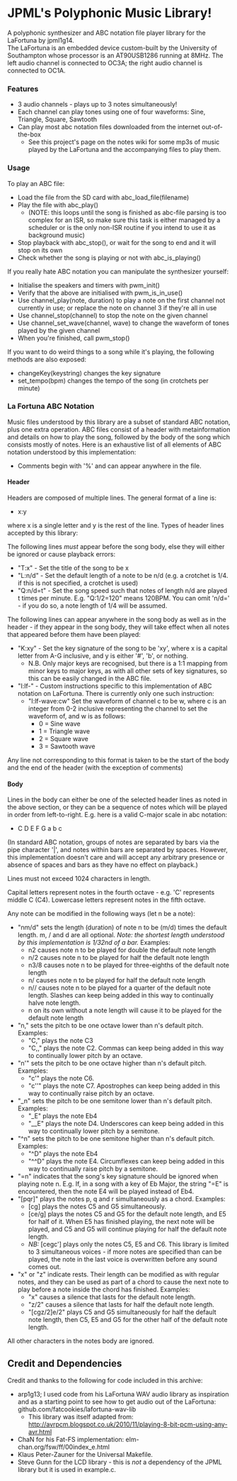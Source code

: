 # JPML's Polyphonic Music Library!
A polyphonic synthesizer and ABC notation file player library for the LaFortuna by jpml1g14.  
The LaFortuna is an embedded device custom-built by the University of Southampton whose processor is an AT90USB1286 running at 8MHz. The left audio channel is connected to OC3A; the right audio channel is connected to OC1A.

### Features
* 3 audio channels - plays up to 3 notes simultaneously!
* Each channel can play tones using one of four waveforms: Sine, Triangle, Square, Sawtooth
* Can play most abc notation files downloaded from the internet out-of-the-box
  * See this project's page on the notes wiki for some mp3s of music played by the LaFortuna and the accompanying files to play them.

### Usage
To play an ABC file:
* Load the file from the SD card with abc_load_file(filename)
* Play the file with abc_play() 
  * (NOTE: this loops until the song is finished as abc-file parsing is too complex for an ISR, so make sure this task is either managed by a scheduler or is the only non-ISR routine if you intend to use it as background music)
* Stop playback with abc_stop(), or wait for the song to end and it will stop on its own
* Check whether the song is playing or not with abc_is_playing()

If you really hate ABC notation you can manipulate the synthesizer yourself: 
* Initialise the speakers and timers with pwm_init()
* Verify that the above are initialised with pwm_is_in_use()
* Use channel_play(note, duration) to play a note on the first channel not currently in use; or replace the note on channel 3 if they're all in use
* Use channel_stop(channel) to stop the note on the given channel
* Use channel_set_wave(channel, wave) to change the waveform of tones played by the given channel
* When you're finished, call pwm_stop()

If you want to do weird things to a song while it's playing, the following methods are also exposed:
* changeKey(keystring) changes the key signature
* set_tempo(bpm) changes the tempo of the song (in crotchets per minute)

### La Fortuna ABC Notation
Music files understood by this library are a subset of standard ABC notation, plus one extra operation. ABC files consist of a header with metainformation and details on how to play the song, followed by the body of the song which consists mostly of notes. Here is an exhaustive list of all elements of ABC notation understood by this implementation:

* Comments begin with '%' and can appear anywhere in the file.

#### Header
Headers are composed of multiple lines. The general format of a line is:  

- x:y  

where x is a single letter and y is the rest of the line. Types of header lines accepted by this library:

The following lines *must* appear before the song body, else they will either be ignored or cause playback errors:
* "T:x" - Set the title of the song to be x
* "L:n/d" - Set the default length of a note to be n/d (e.g. a crotchet is 1/4. if this is not specified, a crotchet is used)
* "Q:n/d=t" - Set the song speed such that notes of length n/d are played t times per minute. E.g. "Q:1/2=120" means 120BPM. You can omit 'n/d=' - if you do so, a note length of 1/4 will be assumed.  

The following lines can appear anywhere in the song body as well as in the header - if they appear in the song body, they will take effect when all notes that appeared before them have been played:

 * "K:xy" - Set the key signature of the song to be 'xy', where x is a capital letter from A-G inclusive, and y is either '#', 'b', or nothing.
   * N.B. Only major keys are recognised, but there is a 1:1 mapping from minor keys to major keys, as with all other sets of key signatures, so this can be easily changed in the ABC file.
 * "I:lf-" - Custom instructions specific to this implementation of ABC notation on LaFortuna. There is currently only one such instruction:
   * "I:lf-wave:cw" Set the waveform of channel c to be w, where c is an integer from 0-2 inclusive representing the channel to set the waveform of, and w is as follows:
      * 0 = Sine wave
      * 1 = Triangle wave
      * 2 = Square wave
      * 3 = Sawtooth wave

Any line not corresponding to this format is taken to be the start of the body and the end of the header (with the exception of comments) 

#### Body
Lines in the body can either be one of the selected header lines as noted in the above section, or they can be a sequence of notes which will be played in order from left-to-right. E.g. here is a valid C-major scale in abc notation:
* C D E F G a b c  

(In standard ABC notation, groups of notes are separated by bars via the pipe character '|', and notes within bars are separated by spaces. However, this implementation doesn't care and will accept any arbitrary presence or absence of spaces and bars as they have no effect on playback.)

Lines must not exceed 1024 characters in length.

Capital letters represent notes in the fourth octave - e.g. 'C' represents middle C (C4). Lowercase letters represent notes in the fifth octave.

Any note can be modified in the following ways (let n be a note):
* "nm/d" sets the length (duration) of note n to be (m/d) times the default length. m, / and d are all optional. *Note: the shortest length understood by this implementation is 1/32nd of a bar.* Examples:
  * n2 causes note n to be played for double the default note length
  * n/2 causes note n to be played for half the default note length
  * n3/8 causes note n to be played for three-eighths of the default note length
  * n/ causes note n to be played for half the default note length
  * n// causes note n to be played for a quarter of the default note length. Slashes can keep being added in this way to continually halve note length.
  * n on its own without a note length will cause it to be played for the default note length  
* "n," sets the pitch to be one octave lower than n's default pitch. Examples:
  * "C," plays the note C3
  * "C,," plays the note C2. Commas can keep being added in this way to continually lower pitch by an octave.
* "n'" sets the pitch to be one octave higher than n's default pitch. Examples:
  * "c'" plays the note C6.
  * "c''" plays the note C7. Apostrophes can keep being added in this way to continually raise pitch by an octave.
* "_n" sets the pitch to be one semitone lower than n's default pitch. Examples:
  * "_E" plays the note Eb4
  * "__E" plays the note D4. Underscores can keep being added in this way to continually lower pitch by a semitone.
* "^n" sets the pitch to be one semitone higher than n's default pitch. Examples:
  * "^D" plays the note Eb4
  * "^^D" plays the note E4. Circumflexes can keep being added in this way to continually raise pitch by a semitone.
* "=n" indicates that the song's key signature should be ignored when playing note n. E.g. If, in a song with a key of Eb Major, the string "=E" is encountered, then the note E4 will be played instead of Eb4.
* "[pqr]" plays the notes p, q and r simultaneously as a chord. Examples:
  * [cg] plays the notes C5 and G5 simultaneously.
  * [ce/g] plays the notes C5 and G5 for the default note length, and E5 for half of it. When E5 has finished playing, the next note will be played, and C5 and G5 will continue playing for half the default note length.
  * *NB:* [cegc'] plays only the notes C5, E5 and C6. This library is limited to 3 simultaneous voices - if more notes are specified than can be played, the note in the last voice is overwritten before any sound comes out.
* "x" or "z" indicate rests. Their length can be modified as with regular notes, and they can be used as part of a chord to cause the next note to play before a note inside the chord has finished. Examples:
  * "x" causes a silence that lasts for the default note length.
  * "z/2" causes a silence that lasts for half the default note length.
  * "[cgz/2]e/2" plays C5 and G5 simultaneously for half the default note length, then C5, E5 and G5 for the other half of the default note length.

All other characters in the notes body are ignored.

## Credit and Dependencies
Credit and thanks to the following for code included in this archive:
- arp1g13; I used code from his LaFortuna WAV audio library as inspiration and as a starting point to see how to get audio out of the LaFortuna: github.com/fatcookies/lafortuna-wav-lib  
  - This library was itself adapted from: http://avrpcm.blogspot.co.uk/2010/11/playing-8-bit-pcm-using-any-avr.html  
- ChaN for his Fat-FS implementation: elm-chan.org/fsw/ff/00index_e.html
- Klaus Peter-Zauner for the Universal Makefile.
- Steve Gunn for the LCD library - this is _not_ a dependency of the JPML library but it is used in example.c.
